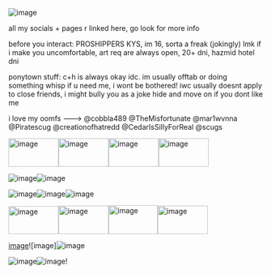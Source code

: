 
![image](https://github.com/user-attachments/assets/4e679f78-4d15-4075-8b9e-51e46a83d6c3)

all my socials + pages r linked here, go look for more info

before you interact: PROSHIPPERS KYS, im 16, sorta a freak (jokingly) lmk if i make you uncomfortable, art req are always open, 20+ dni, hazmid hotel dni

ponytown stuff: c+h is always okay idc. im usually offtab or doing something whisp if u need me, i wont be bothered! iwc usually doesnt apply to close friends, i might bully you as a joke hide and move on if you dont like me 

i love my oomfs --->
@cobbla489
@TheMisfortunate
@mar1wvnna
@Piratescug 
@creationofhatredd
@CedarIsSillyForReal
@scugs

<img width="99" height="56" alt="image" src="https://github.com/user-attachments/assets/d7b32d7e-1f49-46a4-a516-628fea5b51bc" /><img width="99" height="56" alt="image" src="https://github.com/user-attachments/assets/87c0f68c-83a4-4987-a57e-de3edc5691cc" /><img width="99" height="56" alt="image" src="https://github.com/user-attachments/assets/32868252-109d-46cd-afa3-785ebd229297" /><img width="99" height="56" alt="image" src="https://github.com/user-attachments/assets/f7d7e726-2f1b-416e-9ba9-478297105b34" />

![image](https://github.com/user-attachments/assets/10587bd3-1ac3-49a8-b681-b686854af6e7)![image](https://github.com/user-attachments/assets/dd0b8777-22d5-458f-83ac-61756da4da99)

![image](https://github.com/user-attachments/assets/9a4e3726-c097-45a3-b878-0088054aedd3)![image](https://github.com/user-attachments/assets/fa4ca8e4-a988-4955-b6f4-1f62e15ae532)![image](https://github.com/user-attachments/assets/cfc02be7-59a9-4c45-96bc-bef8201cba22)

<img width="99" height="55" alt="image" src="https://github.com/user-attachments/assets/bb21bf51-aa53-4295-8389-f60f5b99029c" /><img width="99" height="56" alt="image" src="https://github.com/user-attachments/assets/116c39fe-e7c3-4e3a-a5b7-d29a7815d600" /><img width="97" height="57" alt="image" src="https://github.com/user-attachments/assets/e5d18d5a-4559-4472-9e9c-c82bdd061266" /><img width="99" height="56" alt="image" src="https://github.com/user-attachments/assets/058d5a22-f0ce-4962-b0a5-755ef64743da" />

[image](https://github.com/user-attachments/assets/131b47ea-89ee-4b4e-8920-a11aeca06312)![image]![image](https://github.com/user-attachments/assets/4ad1de4e-6fdc-4492-93b1-f2b9a11f7037)


![image](https://github.com/user-attachments/assets/ed79a261-4b5e-43eb-bf71-566869d240f6)![image](https://github.com/user-attachments/assets/593d8186-7f05-407e-8105-561cf184b2a0)!









